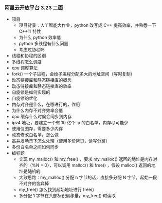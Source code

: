 ### 阿里云开放平台 3.23 二面

- 项目
  - 项目背景：人工智能大作业，python 改写成 C++ 提高效率，并熟悉一下 C++11 特性
  - 为什么 python 效率低
  - python 多线程有什么问题
  - 考虑过协程吗
- 线程和协程的区别
- 多线程怎么调度
- cpu 调度算法
- fork() 一个子进程，会给子进程分配多大的地址空间（写时复制）
- 动态链接库和静态链接库的概念
- 动态链接库和静态链接库的效率
- 自旋锁是如何实现的
- 自旋锁的优化
- 内存对齐是什么，在哪进行的，作用
- 为什么内存不对齐效率会低
- cpu 缓存什么时候会同步到内存
- ipv4 地址，要建立一个有 10 亿个 ip 的白名单，内存尽可能少
- 使用位图存，需要多少内存
- 动态修改白名单，怎么做
- 高并发场景下怎么处理（使用多份拷贝，读写分离）
- 多份白名单之间如何同步
- 编程题
  - 实现 my_malloc() 和 my_free() ，要求 my_malloc() 返回的地址是内存对齐的（%N = 0），可以调用 malloc() 和 free() ，假设 malloc() 返回的地址是随机的
  - 大致思路：my_malloc() 分配 n 字节的话，直接多分配 N 字节，起始一段不对齐的舍弃掉
  - my_free() 怎么找到起始地址进行 free()
  - 多分配 1 字节在头部标识偏移量，my_free() 时读取